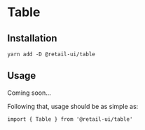 # Table

## Installation

`yarn add -D @retail-ui/table`

## Usage

Coming soon...

Following that, usage should be as simple as:

```tsx
import { Table } from '@retail-ui/table'
```
